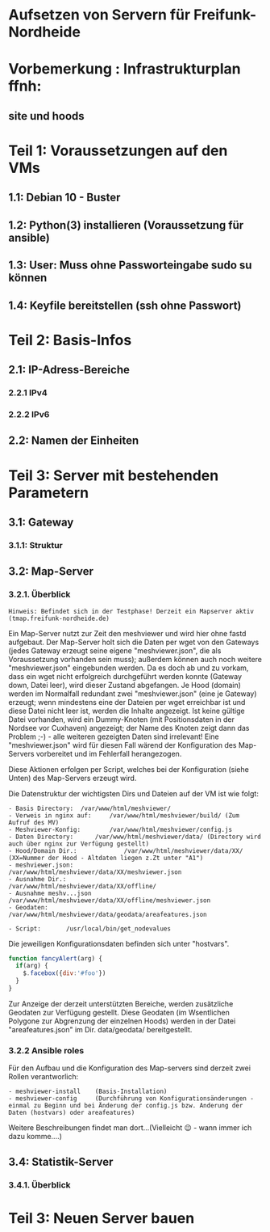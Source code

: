 Aufsetzen von Servern für Freifunk-Nordheide
============================================

# Vorbemerkung : Infrastrukturplan ffnh:
## site und hoods


# Teil 1: Voraussetzungen auf den VMs

## 1.1: Debian 10 - Buster
## 1.2: Python(3) installieren (Voraussetzung für ansible)
## 1.3: User: Muss ohne Passworteingabe sudo su können
## 1.4: Keyfile bereitstellen (ssh ohne Passwort)

# Teil 2: Basis-Infos
## 2.1: IP-Adress-Bereiche
### 2.2.1 IPv4
### 2.2.2 IPv6
## 2.2: Namen der Einheiten


# Teil 3: Server mit bestehenden Parametern
## 3.1: Gateway
### 3.1.1: Struktur





## 3.2: Map-Server
### 3.2.1. Überblick

```
Hinweis: Befindet sich in der Testphase! Derzeit ein Mapserver aktiv (tmap.freifunk-nordheide.de)
```

Ein Map-Server nutzt zur Zeit den meshviewer und wird hier ohne fastd aufgebaut. 
Der Map-Server holt sich die Daten per wget von den Gateways (jedes Gateway erzeugt seine eigene "meshviewer.json", die als Voraussetzung vorhanden sein muss); außerdem können auch noch weitere "meshviewer.json" eingebunden werden.
Da es doch ab und zu vorkam, dass ein wget nicht erfolgreich durchgeführt werden konnte (Gateway down, Datei leer), wird dieser Zustand abgefangen. Je Hood (domain) werden im Normalfall redundant zwei "meshviewer.json" (eine je Gateway) erzeugt; wenn mindestens eine der Dateien per wget erreichbar ist und diese Datei nicht leer ist, werden die Inhalte angezeigt. Ist keine gültige Datei vorhanden, wird ein Dummy-Knoten (mit Positionsdaten in der Nordsee vor Cuxhaven) angezeigt; der Name des Knoten zeigt dann das Problem ;-) - alle weiteren gezeigten Daten sind irrelevant! Eine "meshviewer.json" wird für diesen Fall wärend der Konfiguration des Map-Servers vorbereitet und im Fehlerfall herangezogen.

Diese Aktionen erfolgen per Script, welches bei der Konfiguration (siehe Unten) des Map-Servers erzeugt wird. 

Die Datenstruktur der wichtigsten Dirs und Dateien auf der VM ist wie folgt:

```
- Basis Directory: 	/var/www/html/meshviewer/
- Verweis in nginx auf: 	/var/www/html/meshviewer/build/ (Zum Aufruf des MV)
- Meshviewer-Konfig:    	/var/www/html/meshviewer/config.js
- Daten Directory: 		/var/www/html/meshviewer/data/ (Directory wird auch über nginx zur Verfügung gestellt)
- Hood/Domain Dir.: 			/var/www/html/meshviewer/data/XX/ (XX=Nummer der Hood - Altdaten liegen z.Zt unter "A1")
- meshviewer.json:				/var/www/html/meshviewer/data/XX/meshviewer.json
- Ausnahme Dir.:				/var/www/html/meshviewer/data/XX/offline/
- Ausnahme meshv...json					/var/www/html/meshviewer/data/XX/offline/meshviewer.json
- Geodaten:             		/var/www/html/meshviewer/data/geodata/areafeatures.json

- Script: 		/usr/local/bin/get_nodevalues
```

Die jeweiligen Konfigurationsdaten befinden sich unter "hostvars".

```javascript
function fancyAlert(arg) {
  if(arg) {
    $.facebox({div:'#foo'})
  }
}
```

Zur Anzeige der derzeit unterstützten Bereiche, werden zusätzliche Geodaten zur Verfügung gestellt. Diese Geodaten (im Wsentlichen Polygone zur Abgrenzung der einzelnen Hoods) werden in der Datei "areafeatures.json" im Dir. data/geodata/ bereitgestellt.

### 3.2.2 Ansible roles

Für den Aufbau und die Konfiguration des Map-servers sind derzeit zwei Rollen verantworlich:

```
- meshviewer-install 	(Basis-Installation)
- meshviewer-config 	(Durchführung von Konfigurationsänderungen - einmal zu Beginn und bei Änderung der config.js bzw. Anderung der Daten (hostvars) oder areafeatures)
```

Weitere Beschreibungen findet man dort...(Vielleicht 😉️ - wann immer ich dazu komme....)

## 3.4: Statistik-Server
### 3.4.1. Überblick



# Teil 3: Neuen Server bauen




# 
